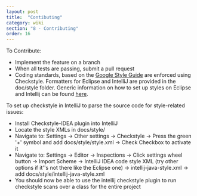 ```yaml
---
layout: post
title:  "Contibuting"
category: wiki
section: "8 - Contributing"
order: 16
---
```

To Contribute:
- Implement the feature on a branch
- When all tests are passing, submit a pull request
- Coding standards, based on the [Google Style Guide](https://github.com/google/styleguide) are enforced using Checkstyle. Formatters for Eclipse and IntelliJ are provided in the doc/style folder. Generic information on how to set up styles on Eclipse and Intellij can be found [here](https://github.com/HPI-Information-Systems/Metanome/wiki/Installing-the-google-styleguide-settings-in-intellij-and-eclipse).

To set up checkstyle in IntelliJ to parse the source code for style-related issues:
- Install Checkstyle-IDEA plugin into IntelliJ
- Locate the style XMLs in docs/style/
- Navigate to: Settings -> Other settings -> Checkstyle -> Press the green '+' symbol and add docs/style/style.xml -> Check Checkbox to activate it
- Navigate to: Settings -> Editor -> Inspections -> Click settings wheel button -> Import Scheme -> IntelliJ IDEA code style XML (try other options if it''s not there like the Eclipse one) -> intellij-java-style.xml -> add docs/style/intellij-java-style.xml
- You should now be able to use the intellij checkstyle plugin to run checkstyle scans over a class for the entire project